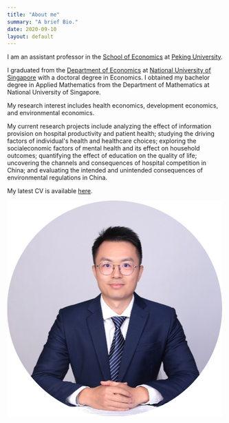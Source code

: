 ```yaml
---
title: "About me"
summary: "A brief Bio."
date: 2020-09-10
layout: default
---
```



I am an assistant professor in the [School of Economics](https://econ.pku.edu.cn/) at [Peking University](https://www.pku.edu.cn/).

I graduated from the [Department of Economics](https://fass.nus.edu.sg/ecs/) at [National University of Singapore](https://www.nus.edu.sg/) with a doctoral degree in Economics. I obtained my bachelor degree in Applied Mathematics from the Department of Mathematics at National University of Singapore.

My research interest includes health economics, development economics, and environmental economics.

My current research projects include analyzing the effect of information provision on hospital productivity and patient health; studying the driving factors of individual's health and healthcare choices; exploring the socialeconomic factors of mental health and its effect on household outcomes; quantifying the effect of education on the quality of life; uncovering the channels and consequences of hospital competition in China; and evaluating the intended and unintended consequences of environmental regulations in China.

My latest CV is available <a href="https://yuanye-econ.github.io/research/CV-YuanYe - 202212.pdf">here</a>.

![Researcher Portrait](research/photo-github-round2.jpg "YUAN Ye")
